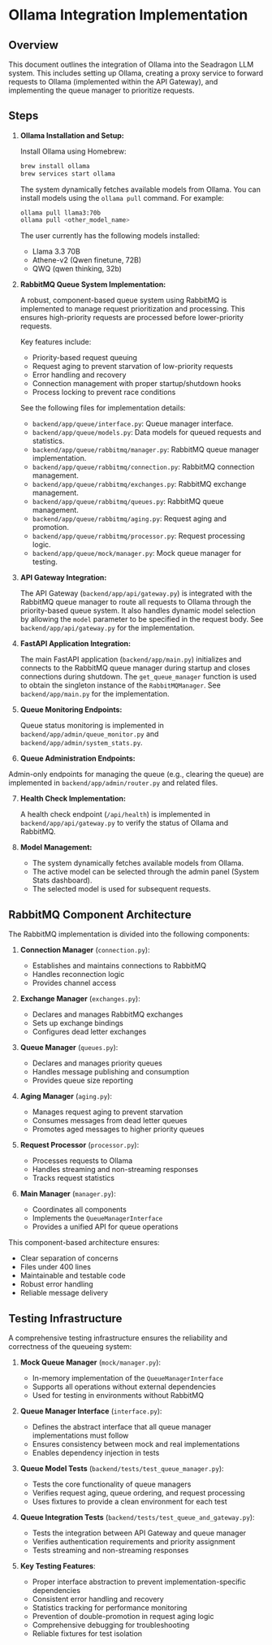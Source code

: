 # Ollama Integration Implementation

## Overview

This document outlines the integration of Ollama into the Seadragon LLM system. This includes setting up Ollama, creating a proxy service to forward requests to Ollama (implemented within the API Gateway), and implementing the queue manager to prioritize requests.

## Steps

1.  **Ollama Installation and Setup:**

    Install Ollama using Homebrew:

    ```bash
    brew install ollama
    brew services start ollama
    ```

    The system dynamically fetches available models from Ollama. You can install models using the `ollama pull` command. For example:

    ```bash
    ollama pull llama3:70b
    ollama pull <other_model_name>
    ```

    The user currently has the following models installed:
    - Llama 3.3 70B
    - Athene-v2 (Qwen finetune, 72B)
    - QWQ (qwen thinking, 32b)

2.  **RabbitMQ Queue System Implementation:**

    A robust, component-based queue system using RabbitMQ is implemented to manage request prioritization and processing. This ensures high-priority requests are processed before lower-priority requests.

    Key features include:

    -   Priority-based request queuing
    -   Request aging to prevent starvation of low-priority requests
    -   Error handling and recovery
    -   Connection management with proper startup/shutdown hooks
    -   Process locking to prevent race conditions

    See the following files for implementation details:

    -   `backend/app/queue/interface.py`: Queue manager interface.
    -   `backend/app/queue/models.py`: Data models for queued requests and statistics.
    -   `backend/app/queue/rabbitmq/manager.py`: RabbitMQ queue manager implementation.
    -   `backend/app/queue/rabbitmq/connection.py`: RabbitMQ connection management.
    -   `backend/app/queue/rabbitmq/exchanges.py`: RabbitMQ exchange management.
    -   `backend/app/queue/rabbitmq/queues.py`: RabbitMQ queue management.
    -   `backend/app/queue/rabbitmq/aging.py`: Request aging and promotion.
    -   `backend/app/queue/rabbitmq/processor.py`: Request processing logic.
    -   `backend/app/queue/mock/manager.py`: Mock queue manager for testing.

3.  **API Gateway Integration:**

    The API Gateway (`backend/app/api/gateway.py`) is integrated with the RabbitMQ queue manager to route all requests to Ollama through the priority-based queue system. It also handles dynamic model selection by allowing the `model` parameter to be specified in the request body. See `backend/app/api/gateway.py` for the implementation.

4.  **FastAPI Application Integration:**

    The main FastAPI application (`backend/app/main.py`) initializes and connects to the RabbitMQ queue manager during startup and closes connections during shutdown. The `get_queue_manager` function is used to obtain the singleton instance of the `RabbitMQManager`. See `backend/app/main.py` for the implementation.

5.  **Queue Monitoring Endpoints:**

    Queue status monitoring is implemented in `backend/app/admin/queue_monitor.py` and `backend/app/admin/system_stats.py`.

6.  **Queue Administration Endpoints:**

   Admin-only endpoints for managing the queue (e.g., clearing the queue) are implemented in `backend/app/admin/router.py` and related files.

7.  **Health Check Implementation:**

    A health check endpoint (`/api/health`) is implemented in `backend/app/api/gateway.py` to verify the status of Ollama and RabbitMQ.

8. **Model Management:**
    - The system dynamically fetches available models from Ollama.
    - The active model can be selected through the admin panel (System Stats dashboard).
    - The selected model is used for subsequent requests.

## RabbitMQ Component Architecture

The RabbitMQ implementation is divided into the following components:

1.  **Connection Manager** (`connection.py`):
    -   Establishes and maintains connections to RabbitMQ
    -   Handles reconnection logic
    -   Provides channel access

2.  **Exchange Manager** (`exchanges.py`):
    -   Declares and manages RabbitMQ exchanges
    -   Sets up exchange bindings
    -   Configures dead letter exchanges

3.  **Queue Manager** (`queues.py`):
    -   Declares and manages priority queues
    -   Handles message publishing and consumption
    -   Provides queue size reporting

4.  **Aging Manager** (`aging.py`):
    -   Manages request aging to prevent starvation
    -   Consumes messages from dead letter queues
    -   Promotes aged messages to higher priority queues

5.  **Request Processor** (`processor.py`):
    -   Processes requests to Ollama
    -   Handles streaming and non-streaming responses
    -   Tracks request statistics

6.  **Main Manager** (`manager.py`):
    -   Coordinates all components
    -   Implements the `QueueManagerInterface`
    -   Provides a unified API for queue operations

This component-based architecture ensures:

-   Clear separation of concerns
-   Files under 400 lines
-   Maintainable and testable code
-   Robust error handling
-   Reliable message delivery

## Testing Infrastructure

A comprehensive testing infrastructure ensures the reliability and correctness of the queueing system:

1.  **Mock Queue Manager** (`mock/manager.py`):
    -   In-memory implementation of the `QueueManagerInterface`
    -   Supports all operations without external dependencies
    -   Used for testing in environments without RabbitMQ

2.  **Queue Manager Interface** (`interface.py`):
    -   Defines the abstract interface that all queue manager implementations must follow
    -   Ensures consistency between mock and real implementations
    -   Enables dependency injection in tests

3.  **Queue Model Tests** (`backend/tests/test_queue_manager.py`):
    -   Tests the core functionality of queue managers
    -   Verifies request aging, queue ordering, and request processing
    -   Uses fixtures to provide a clean environment for each test

4.  **Queue Integration Tests** (`backend/tests/test_queue_and_gateway.py`):
    -   Tests the integration between API Gateway and queue manager
    -   Verifies authentication requirements and priority assignment
    -   Tests streaming and non-streaming responses

5.  **Key Testing Features**:
    -   Proper interface abstraction to prevent implementation-specific dependencies
    -   Consistent error handling and recovery
    -   Statistics tracking for performance monitoring
    -   Prevention of double-promotion in request aging logic
    -   Comprehensive debugging for troubleshooting
    -   Reliable fixtures for test isolation